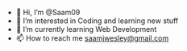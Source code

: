 - 👋 Hi, I’m @Saam09
- 👀 I’m interested in Coding and learning new stuff
- 🌱 I’m currently learning Web Development
- 📫 How to reach me saamjwesley@gmail.com

